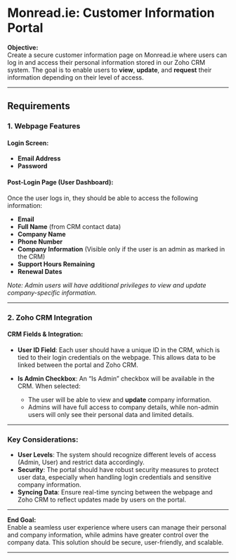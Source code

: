 # Monread.ie: Customer Information Portal

**Objective:**  
Create a secure customer information page on Monread.ie where users can log in and access their personal information stored in our Zoho CRM system. The goal is to enable users to **view**, **update**, and **request** their information depending on their level of access.

---

## Requirements

### 1. Webpage Features

#### **Login Screen:**
- **Email Address**  
- **Password**  

#### **Post-Login Page (User Dashboard):**  
Once the user logs in, they should be able to access the following information:

- **Email**  
- **Full Name** (from CRM contact data)  
- **Company Name**  
- **Phone Number**  
- **Company Information** (Visible only if the user is an admin as marked in the CRM)  
- **Support Hours Remaining**  
- **Renewal Dates**  

*Note: Admin users will have additional privileges to view and update company-specific information.*

---

### 2. Zoho CRM Integration

#### **CRM Fields & Integration:**

- **User ID Field**: Each user should have a unique ID in the CRM, which is tied to their login credentials on the webpage. This allows data to be linked between the portal and Zoho CRM.
  
- **Is Admin Checkbox**: An “Is Admin” checkbox will be available in the CRM. When selected:
  - The user will be able to view and **update** company information.
  - Admins will have full access to company details, while non-admin users will only see their personal data and limited details.

---

### Key Considerations:

- **User Levels**: The system should recognize different levels of access (Admin, User) and restrict data accordingly.
- **Security**: The portal should have robust security measures to protect user data, especially when handling login credentials and sensitive company information.
- **Syncing Data**: Ensure real-time syncing between the webpage and Zoho CRM to reflect updates made by users on the portal.

---

**End Goal:**  
Enable a seamless user experience where users can manage their personal and company information, while admins have greater control over the company data. This solution should be secure, user-friendly, and scalable.

---
